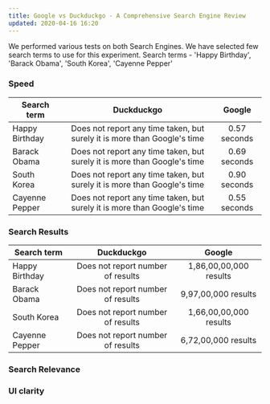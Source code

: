 ```yaml
---
title: Google vs Duckduckgo - A Comprehensive Search Engine Review
updated: 2020-04-16 16:20
---
```


We performed various tests on both Search Engines. We have selected few search terms to use for this experiment.
Search terms - 'Happy Birthday', 'Barack Obama', 'South Korea', 'Cayenne Pepper'

### Speed

| Search term | Duckduckgo | Google |
|----------------|:------------------------------------------------------------------------:|:------------:|
| Happy Birthday | Does not report any time taken, but surely it is more than Google's time | 0.57 seconds |
| Barack Obama | Does not report any time taken, but surely it is more than Google's time | 0.69 seconds |
| South Korea | Does not report any time taken, but surely it is more than Google's time | 0.90 seconds |
| Cayenne Pepper | Does not report any time taken, but surely it is more than Google's time | 0.55 seconds |

### Search Results

| Search term | Duckduckgo | Google |
|----------------|:------------------------------------------------------------------------:|:------------:|
| Happy Birthday | Does not report number of results | 1,86,00,00,000 results |
| Barack Obama | Does not report number of results | 9,97,00,000 results |
| South Korea | Does not report number of results | 1,66,00,00,000 results |
| Cayenne Pepper | Does not report number of results | 6,72,00,000 results |

### Search Relevance

### UI clarity
